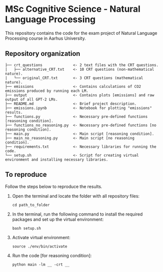 # MSc Cognitive Science - Natural Language Processing
This repository contains the code for the exam project of Natural Language Processing course in Aarhus University.

## Repository organization
```
├── crt_questions              <- 2 text files with the CRT questions.
|   ├── alternative_CRT.txt    <- 10 CRT questions (non-mathematical nature).
|   └── original_CRT.txt       <- 3 CRT questions (mathematical nature).
├── emissions                  <- Contains calculations of CO2 emissions produced by running each LM.
├── output                     <- Contains plots [emissions] and raw output of all GPT-2 LMs.    
├── README.md                  <- Brief project description.                    
├── emissions.ipynb            <- Notebook for plotting "emissions" results.                
├── functions.py               <- Necessary pre-defined functions [reasoning condition].
├── functions_no_reasoning.py  <- Necessary pre-defined functions [no reasoning condition].          
├── main.py                    <- Main script [reasoning condition].
├── main_no_reasoning.py       <- Main script [no reasoning condition].
├── requirements.txt           <- Necessary libraries for running the code.
└── setup.sh                   <- Script for creating virtual environment and installing necessary libraries.
```

## To reproduce

Follow the steps below to reproduce the results.

1. Open the terminal and locate the folder with all repository files:
    ```
    cd path_to_folder
    ```
3. In the terminal, run the following command to install the required packages and set up the virtual environment:
    ```
    bash setup.sh
    ```
4. Activate virtual environment:
   ```
   source ./env/bin/activate
   ```
5. Run the code [for reasoning condition]:
   ```
   python main -lm __ -crt __
   ```
   
